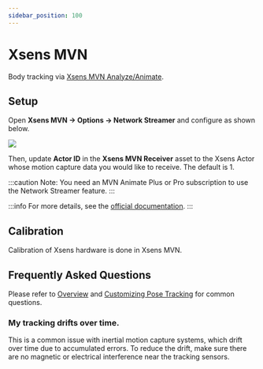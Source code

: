```yaml
---
sidebar_position: 100
---
```


# Xsens MVN

Body tracking via [Xsens MVN Analyze/Animate](https://base.xsens.com/s/motion-capture-mvn-software?language=en\_US).

## Setup

Open **Xsens MVN → Options → Network Streamer** and configure as shown below.

![](/doc-img/zh-xens-1.webp)

Then, update **Actor ID** in the **Xsens MVN Receiver** asset to the Xsens Actor whose motion capture data you would like to receive. The default is 1.

:::caution
Note: You need an MVN Animate Plus or Pro subscription to use the Network Streamer feature.
:::

:::info
For more details, see the [official documentation](https://base.xsens.com/s/article/MVN-Unity-Live-Plugin?language=en\_US).
:::

## Calibration

Calibration of Xsens hardware is done in Xsens MVN.

## Frequently Asked Questions

Please refer to [Overview](overview#FAQ) and [Customizing Pose Tracking](body-tracking#FAQ) for common questions.

### My tracking drifts over time.

This is a common issue with inertial motion capture systems, which drift over time due to accumulated errors. To reduce the drift, make sure there are no magnetic or electrical interference near the tracking sensors.
